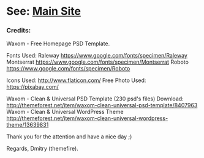 # See: <a href="https://artematrr.github.io/Web-Waxom">Main Site</a>

### Credits:
Waxom - Free Homepage PSD Template.

Fonts Used: Raleway https://www.google.com/fonts/specimen/Raleway Montserrat https://www.google.com/fonts/specimen/Montserrat Roboto https://www.google.com/fonts/specimen/Roboto

Icons Used: http://www.flaticon.com/ Free Photo Used: https://pixabay.com/

Waxom - Clean & Universal PSD Template (230 psd's files) Download: http://themeforest.net/item/waxom-clean-universal-psd-template/8407963 Waxom - Clean & Universal WordPress Theme http://themeforest.net/item/waxom-clean-universal-wordpress-theme/13639831

Thank you for the attention and have a nice day ;)

Regards, 
Dmitry (themefire).
